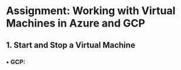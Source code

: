 # Assignment: Working with Virtual Machines in Azure and GCP
## 1. Start and Stop a Virtual Machine
### •	GCP:
